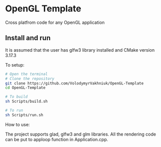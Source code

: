 # OpenGL Template
Cross platfrom code for any OpenGL application

## Install and run
It is assumed that the user has glfw3 library installed and CMake version 3.17.3

To setup:
``` bash
# Open the terminal
# Clone the repository
git clone https://github.com/VolodymyrVakhniuk/OpenGL-Template
cd OpenGL-Template

# To build
sh Scripts/build.sh

# To run
sh Scripts/run.sh
```

How to use:

The project supports glad, glfw3 and glm libraries.
All the rendering code can be put to apploop function in Application.cpp.





